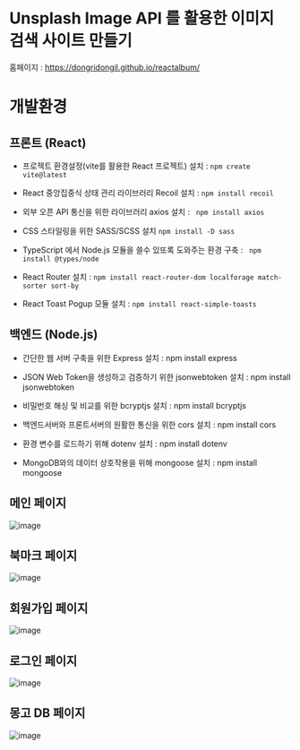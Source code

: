 # Unsplash Image API 를 활용한 이미지 검색 사이트 만들기

홈페이지 : https://dongridongil.github.io/reactalbum/

# 개발환경

## 프론트 (React)
* 프로젝트 환경설정(vite를 활용한 React 프로젝트) 설치 : `npm create vite@latest` <br />

*  React 중앙집중식 상태 관리 라이브러리 Recoil 설치 : `npm install recoil` <br />

*  외부 오픈 API 통신을 위한 라이브러리 axios 설치 : ` npm install axios` <br />

*  CSS 스타일링을 위한 SASS/SCSS 설치 `npm install -D sass` <br />

*  TypeScript 에서 Node.js 모듈을 쓸수 있또록 도와주는 환경 구축 : ` npm install @types/node` <br />

*  React Router 설치 : `npm install react-router-dom localforage match-sorter sort-by` <br />

*  React Toast Pogup 모듈 설치 : `npm install react-simple-toasts` <br />

## 백엔드 (Node.js)

* 간단한 웹 서버 구축을 위한 Express 설치 : npm install express <br />

* JSON Web Token을 생성하고 검증하기 위한 jsonwebtoken 설치 : npm install jsonwebtoken <br />

* 비밀번호 해싱 및 비교를 위한 bcryptjs 설치 : npm install bcryptjs <br />

* 백엔드서버와 프론트서버의 원활한 통신을 위한 cors 설치 : npm install cors <br />

* 환경 변수를 로드하기 위해 dotenv 설치 : npm install dotenv <br />

* MongoDB와의 데이터 상호작용을 위해 mongoose 설치 : npm install mongoose <br />


## 메인 페이지

![image](https://github.com/dongridongil/reactalbum/assets/108976641/a2f3a5bd-23e6-46ea-bc57-fb1db985bd5c)

## 북마크 페이지

![image](https://github.com/dongridongil/reactalbum/assets/108976641/56ea5b21-e28f-4243-9bb1-29f00d370986)

## 회원가입 페이지

![image](https://github.com/dongridongil/reactalbum/assets/108976641/c9f6f7d5-155e-4eea-85cd-d2ccd84501dd)

## 로그인 페이지

![image](https://github.com/dongridongil/reactalbum/assets/108976641/cc3ea740-4e7f-4539-afb0-32915778f112)

## 몽고 DB 페이지

![image](https://github.com/dongridongil/reactalbum/assets/108976641/4e083bc8-a63b-41b0-9aa7-b1d72b750f6e)


